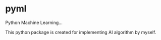 # pyml

Python Machine Learning...

This python package is created for implementing AI algorithm by myself.